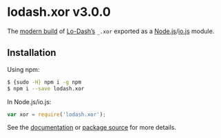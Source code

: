# lodash.xor v3.0.0

The [modern build](https://github.com/lodash/lodash/wiki/Build-Differences) of [Lo-Dash’s](https://lodash.com/) `_.xor` exported as a [Node.js](http://nodejs.org/)/[io.js](https://iojs.org/) module.

## Installation

Using npm:

```bash
$ {sudo -H} npm i -g npm
$ npm i --save lodash.xor
```

In Node.js/io.js:

```js
var xor = require('lodash.xor');
```

See the [documentation](https://lodash.com/docs#xor) or [package source](https://github.com/lodash/lodash/blob/3.0.0-npm-packages/lodash.xor/index.js) for more details.
